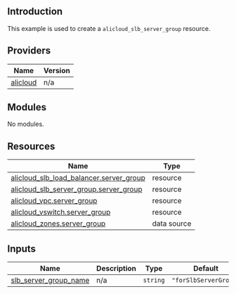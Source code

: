 <!-- BEGIN_TF_DOCS -->
## Introduction

This example is used to create a `alicloud_slb_server_group` resource.

## Providers

| Name | Version |
|------|---------|
| <a name="provider_alicloud"></a> [alicloud](#provider\_alicloud) | n/a |

## Modules

No modules.

## Resources

| Name | Type |
|------|------|
| [alicloud_slb_load_balancer.server_group](https://registry.terraform.io/providers/aliyun/alicloud/latest/docs/resources/slb_load_balancer) | resource |
| [alicloud_slb_server_group.server_group](https://registry.terraform.io/providers/aliyun/alicloud/latest/docs/resources/slb_server_group) | resource |
| [alicloud_vpc.server_group](https://registry.terraform.io/providers/aliyun/alicloud/latest/docs/resources/vpc) | resource |
| [alicloud_vswitch.server_group](https://registry.terraform.io/providers/aliyun/alicloud/latest/docs/resources/vswitch) | resource |
| [alicloud_zones.server_group](https://registry.terraform.io/providers/aliyun/alicloud/latest/docs/data-sources/zones) | data source |

## Inputs

| Name | Description | Type | Default | Required |
|------|-------------|------|---------|:--------:|
| <a name="input_slb_server_group_name"></a> [slb\_server\_group\_name](#input\_slb\_server\_group\_name) | n/a | `string` | `"forSlbServerGroup"` | no |
<!-- END_TF_DOCS -->    